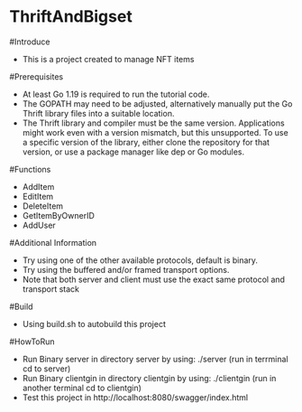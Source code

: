 # ThriftAndBigset

#Introduce 
* This is a project created to manage NFT items

#Prerequisites
   * At least Go 1.19 is required to run the tutorial code.
   * The GOPATH may need to be adjusted, alternatively manually put the Go Thrift library files into a suitable location.
   * The Thrift library and compiler must be the same version. Applications might work even with a version mismatch, but this unsupported. To use a specific version of the library, either clone the repository for that version, or use a package manager like dep or Go modules.


#Functions
* AddItem
* EditItem
* DeleteItem
* GetItemByOwnerID
* AddUser

#Additional Information

   * Try using one of the other available protocols, default is binary.
   * Try using the buffered and/or framed transport options.
   * Note that both server and client must use the exact same protocol and transport stack

#Build 
* Using build.sh to autobuild this project

#HowToRun 
  * Run Binary server in directory server by using: ./server (run in terrminal cd to server)
  * Run Binary clientgin in directory clientgin by using: ./clientgin (run in another terminal cd to clientgin)
  * Test this project in http://localhost:8080/swagger/index.html
